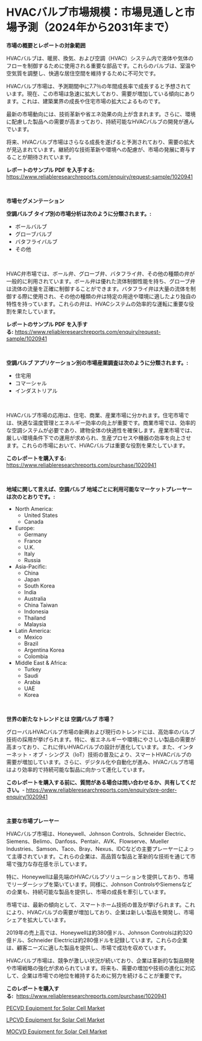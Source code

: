 <p><h1>HVACバルブ市場規模：市場見通しと市場予測（2024年から2031年まで）</h1></p><p><strong>市場の概要とレポートの対象範囲</strong></p>
<p><p>HVACバルブは、暖房、換気、および空調（HVAC）システム内で液体や気体のフローを制御するために使用される重要な部品です。これらのバルブは、室温や空気質を調整し、快適な居住空間を維持するために不可欠です。</p><p>HVACバルブ市場は、予測期間中に7.7％の年間成長率で成長すると予想されています。現在、この市場は急速に拡大しており、需要が増加している傾向にあります。これは、建築業界の成長や住宅市場の拡大によるものです。</p><p>最新の市場動向には、技術革新や省エネ効果の向上が含まれます。さらに、環境に配慮した製品への需要が高まっており、持続可能なHVACバルブの開発が進んでいます。</p><p>将来、HVACバルブ市場はさらなる成長を遂げると予測されており、需要の拡大が見込まれています。継続的な技術革新や環境への配慮が、市場の発展に寄与することが期待されています。</p></p>
<p><strong>レポートのサンプル PDF を入手する:</strong> <a href="https://www.reliableresearchreports.com/enquiry/request-sample/1020941">https://www.reliableresearchreports.com/enquiry/request-sample/1020941</a></p>
<p>&nbsp;</p>
<p><strong>市場セグメンテーション</strong></p>
<p><strong>空調バルブ タイプ別の市場分析は次のように分類されます。:</strong></p>
<p><ul><li>ボールバルブ</li><li>グローブバルブ</li><li>バタフライバルブ</li><li>その他</li></ul></p>
<p>&nbsp;</p>
<p><p>HVAC弁市場では、ボール弁、グローブ弁、バタフライ弁、その他の種類の弁が一般的に利用されています。ボール弁は優れた流体制御性能を持ち、グローブ弁は流体の流量を正確に制御することができます。バタフライ弁は大量の流体を制御する際に使用され、その他の種類の弁は特定の用途や環境に適したより独自の特性を持っています。これらの弁は、HVACシステムの効率的な運転に重要な役割を果たしています。</p></p>
<p><strong>レポートのサンプル PDF を入手する:</strong>&nbsp;<a href="https://www.reliableresearchreports.com/enquiry/request-sample/1020941">https://www.reliableresearchreports.com/enquiry/request-sample/1020941</a></p>
<p>&nbsp;</p>
<p><strong> 空調バルブ アプリケーション別の市場産業調査は次のように分類されます。:</strong></p>
<p><ul><li>住宅用</li><li>コマーシャル</li><li>インダストリアル</li></ul></p>
<p>&nbsp;</p>
<p><p>HVACバルブ市場の応用は、住宅、商業、産業市場に分かれます。住宅市場では、快適な温度管理とエネルギー効率の向上が重要です。商業市場では、効率的な空調システムが必要であり、建物全体の快適性を確保します。産業市場では、厳しい環境条件下での運用が求められ、生産プロセスや機器の効率を向上させます。これらの市場において、HVACバルブは重要な役割を果たしています。</p></p>
<p><strong>このレポートを購入する:</strong>&nbsp; <a href="https://www.reliableresearchreports.com/purchase/1020941">https://www.reliableresearchreports.com/purchase/1020941</a></p>
<p>&nbsp;</p>
<p><strong>地域に関して言えば、空調バルブ 地域ごとに利用可能なマーケットプレーヤーは次のとおりです。:</strong></p>
<p><ul>
    <li>
        North America:
        <ul>
            <li>United States</li>
            <li>Canada</li>
        </ul>
    </li>
    <li>
        Europe:
        <ul>
            <li>Germany</li>
            <li>France</li>
            <li>U.K.</li>
            <li>Italy</li>
            <li>Russia</li>
        </ul>
    </li>
    <li>
        Asia-Pacific:
        <ul>
            <li>China</li>
            <li>Japan</li>
            <li>South Korea</li>
            <li>India</li>
            <li>Australia</li>
            <li>China Taiwan</li>
            <li>Indonesia</li>
            <li>Thailand</li>
            <li>Malaysia</li>
        </ul>
    </li>
    <li>
        Latin America:
        <ul>
            <li>Mexico</li>
            <li>Brazil</li>
            <li>Argentina Korea</li>
            <li>Colombia</li>
        </ul>
    </li>
    <li>
        Middle East & Africa:
        <ul>
            <li>Turkey</li>
            <li>Saudi</li>
            <li>Arabia</li>
            <li>UAE</li>
            <li>Korea</li>
        </ul>
    </li>
    </ul></p>
<p>&nbsp;</p>
<p><strong>世界の新たなトレンドとは 空調バルブ 市場？</strong></p>
<p><p>グローバルHVACバルブ市場の新興および現行のトレンドには、高効率のバルブ技術の採用が挙げられます。特に、省エネルギーや環境にやさしい製品の需要が高まっており、これに伴いHVACバルブの設計が進化しています。また、インターネット・オブ・シングス（IoT）技術の普及により、スマートHVACバルブの需要が増加しています。さらに、デジタル化や自動化が進み、HVACバルブ市場はより効率的で持続可能な製品に向かって進化しています。</p></p>
<p><strong>このレポートを購入する前に、質問がある場合は問い合わせるか、共有してください。</strong>- <a href="https://www.reliableresearchreports.com/enquiry/pre-order-enquiry/1020941">https://www.reliableresearchreports.com/enquiry/pre-order-enquiry/1020941</a></p>
<p>&nbsp;</p>
<p><strong>主要な市場プレーヤー</strong></p>
<p><p>HVACバルブ市場は、Honeywell、Johnson Controls、Schneider Electric、Siemens、Belimo、Danfoss、Pentair、AVK、Flowserve、Mueller Industries、Samson、Taco、Bray、Nexus、IDCなどの主要プレーヤーによって主導されています。これらの企業は、高品質な製品と革新的な技術を通じて市場で強力な存在感を示しています。</p><p>特に、Honeywellは最先端のHVACバルブソリューションを提供しており、市場でリーダーシップを築いています。同様に、Johnson ControlsやSiemensなどの企業も、持続可能な製品を提供し、市場の成長を牽引しています。</p><p>市場では、最新の傾向として、スマートホーム技術の普及が挙げられます。これにより、HVACバルブの需要が増加しており、企業は新しい製品を開発し、市場シェアを拡大しています。</p><p>2019年の売上高では、Honeywellは約380億ドル、Johnson Controlsは約320億ドル、Schneider Electricは約280億ドルを記録しています。これらの企業は、顧客ニーズに適した製品を提供し、市場で成功を収めています。</p><p>HVACバルブ市場は、競争が激しい状況が続いており、企業は革新的な製品開発や市場戦略の強化が求められています。将来も、需要の増加や技術の進化に対応して、企業は市場での地位を維持するために努力を続けることが重要です。</p></p>
<p><strong>このレポートを購入する:</strong>&nbsp;&nbsp;<a href="https://www.reliableresearchreports.com/purchase/1020941">https://www.reliableresearchreports.com/purchase/1020941</a></p>
<p><p><a href="https://view.publitas.com/reportprime-1/pecvd-equipment-for-solar-cell-market-furnish-information-about-market-size-market-share-market-dynamics-and-projections-spanning-from-2023-to-2030/">PECVD Equipment for Solar Cell Market</a></p><p><a href="https://view.publitas.com/reportprime-1/lpcvd-equipment-for-solar-cell-market-research-report-forecasted-for-period-from-2023-2030-by-market-type-market-application-and-region/">LPCVD Equipment for Solar Cell Market</a></p><p><a href="https://view.publitas.com/reportprime-1/mocvd-equipment-for-solar-cell-market-size-evaluating-its-market-trends-growth-and-projections-2023-2030/">MOCVD Equipment for Solar Cell Market</a></p></p>